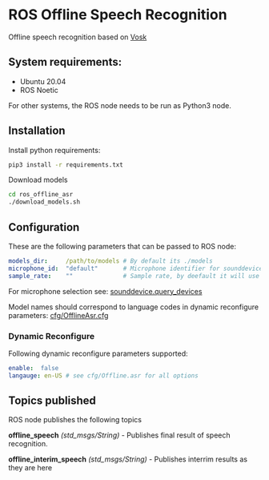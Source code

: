 # ROS Offline Speech Recognition

Offline speech recognition based on [Vosk](https://alphacephei.com/vosk/)

## System requirements:

* Ubuntu 20.04
* ROS Noetic

For other systems, the ROS node needs to be run as Python3 node.

## Installation

Install python requirements:

```bash
pip3 install -r requirements.txt
```

Download models

```bash
cd ros_offline_asr
./download_models.sh
```

## Configuration

These are the following parameters that can be passed to ROS node:

```yaml
models_dir:     /path/to/models # By default its ./models
microphone_id:  "default"       # Microphone identifier for sounddevice library
sample_rate:    ""              # Sample rate, by deefault it will use device default sample rate
```

For microphone selection see: [sounddevice.query_devices](https://python-sounddevice.readthedocs.io/en/0.3.12/api.html#sounddevice.query_devices)

Model names should correspond to language codes in dynamic reconfigure parameters:
[cfg/OfflineAsr.cfg](cfg/OfflineAsr.cfg)

### Dynamic Reconfigure 

Following dynamic reconfigure parameters supported:
```yaml
enable:  false
langauge: en-US # see cfg/Offline.asr for all options
```

## Topics published

ROS node publishes the following topics

**offline_speech** *(std_msgs/String)* - Publishes final result of speech recognition.

**offline_interim_speech** *(std_msgs/String)* - Publishes interrim results as they are here
